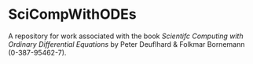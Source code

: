 # SciCompWithODEs
A repository for work associated with the book *Scientifc Computing with Ordinary Differential Equations* by Peter Deuflhard & Folkmar Bornemann (0-387-95462-7).
